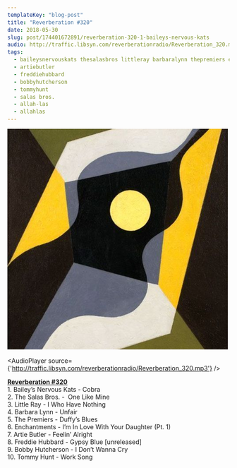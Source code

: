 ```yaml
---
templateKey: "blog-post"
title: "Reverberation #320"
date: 2018-05-30
slug: post/174401672891/reverberation-320-1-baileys-nervous-kats
audio: http://traffic.libsyn.com/reverberationradio/Reverberation_320.mp3
tags:
  - baileysnervouskats thesalasbros littleray barbaralynn thepremiers enchantments
  - artiebutler
  - freddiehubbard
  - bobbyhutcherson
  - tommyhunt
  - salas bros.
  - allah-las
  - allahlas
---
```


![Reverberation #320](../images/427603111157d06ee7e354ff42b97906dab3a2200ff62705cb009ec4840fe43d.jpg)

<AudioPlayer source={'http://traffic.libsyn.com/reverberationradio/Reverberation_320.mp3'} />

<p><a href="http://traffic.libsyn.com/reverberationradio/Reverberation_320.mp3"><b>Reverberation #320</b></a><br />1. Bailey&rsquo;s Nervous Kats - Cobra<br />2. The Salas Bros. - &nbsp;One Like Mine<br />3. Little Ray - I Who Have Nothing<br />4. Barbara Lynn - Unfair<br />5. The Premiers - Duffy&rsquo;s Blues<br />6. Enchantments - I&rsquo;m In Love With Your Daughter (Pt. 1)<br />7. Artie Butler - Feelin&rsquo; Alright<br />8. Freddie Hubbard - Gypsy Blue [unreleased]<br />9. Bobby Hutcherson - I Don&rsquo;t Wanna Cry<br />10. Tommy Hunt - Work Song<br /></p>
